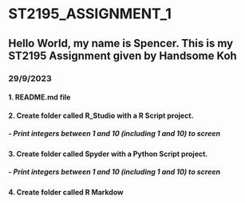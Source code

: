 # ST2195_ASSIGNMENT_1
## Hello World, my name is Spencer. This is my ST2195 Assignment given by Handsome Koh
### 29/9/2023
#### 1. README.md file
#### 2. Create folder called R_Studio with a R Script project. 
##### - Print integers between 1 and 10 (including 1 and 10) to screen
#### 3. Create folder called Spyder with a Python Script project.
##### - Print integers between 1 and 10 (including 1 and 10) to screen
#### 4. Create folder called R Markdow
